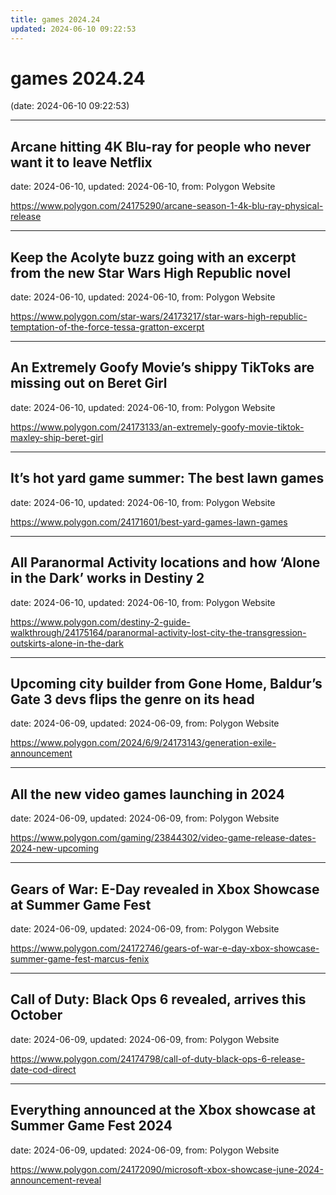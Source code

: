 ```yaml
---
title: games 2024.24
updated: 2024-06-10 09:22:53
---
```


# games 2024.24

(date: 2024-06-10 09:22:53)

---

## Arcane hitting 4K Blu-ray for people who never want it to leave Netflix

date: 2024-06-10, updated: 2024-06-10, from: Polygon Website

 

<https://www.polygon.com/24175290/arcane-season-1-4k-blu-ray-physical-release>

---

## Keep the Acolyte buzz going with an excerpt from the new Star Wars High Republic novel

date: 2024-06-10, updated: 2024-06-10, from: Polygon Website

 

<https://www.polygon.com/star-wars/24173217/star-wars-high-republic-temptation-of-the-force-tessa-gratton-excerpt>

---

## An Extremely Goofy Movie’s shippy TikToks are missing out on Beret Girl

date: 2024-06-10, updated: 2024-06-10, from: Polygon Website

 

<https://www.polygon.com/24173133/an-extremely-goofy-movie-tiktok-maxley-ship-beret-girl>

---

## It’s hot yard game summer: The best lawn games

date: 2024-06-10, updated: 2024-06-10, from: Polygon Website

 

<https://www.polygon.com/24171601/best-yard-games-lawn-games>

---

## All Paranormal Activity locations and how ‘Alone in the Dark’ works in Destiny 2

date: 2024-06-10, updated: 2024-06-10, from: Polygon Website

 

<https://www.polygon.com/destiny-2-guide-walkthrough/24175164/paranormal-activity-lost-city-the-transgression-outskirts-alone-in-the-dark>

---

## Upcoming city builder from Gone Home, Baldur’s Gate 3 devs flips the genre on its head

date: 2024-06-09, updated: 2024-06-09, from: Polygon Website

 

<https://www.polygon.com/2024/6/9/24173143/generation-exile-announcement>

---

## All the new video games launching in 2024

date: 2024-06-09, updated: 2024-06-09, from: Polygon Website

 

<https://www.polygon.com/gaming/23844302/video-game-release-dates-2024-new-upcoming>

---

## Gears of War: E-Day revealed in Xbox Showcase at Summer Game Fest

date: 2024-06-09, updated: 2024-06-09, from: Polygon Website

 

<https://www.polygon.com/24172746/gears-of-war-e-day-xbox-showcase-summer-game-fest-marcus-fenix>

---

## Call of Duty: Black Ops 6 revealed, arrives this October

date: 2024-06-09, updated: 2024-06-09, from: Polygon Website

 

<https://www.polygon.com/24174798/call-of-duty-black-ops-6-release-date-cod-direct>

---

## Everything announced at the Xbox showcase at Summer Game Fest 2024

date: 2024-06-09, updated: 2024-06-09, from: Polygon Website

 

<https://www.polygon.com/24172090/microsoft-xbox-showcase-june-2024-announcement-reveal>

